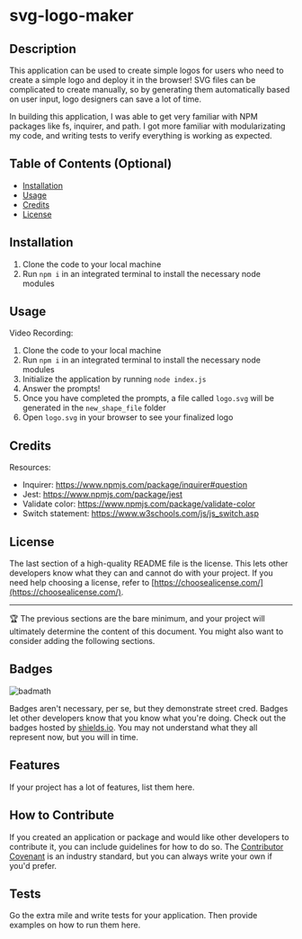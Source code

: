 # svg-logo-maker

## Description

This application can be used to create simple logos for users who need to create a simple logo and deploy it in the browser!
SVG files can be complicated to create manually, so by generating them automatically based on user input, logo designers can save a lot of time.

In building this application, I was able to get very familiar with NPM packages like fs, inquirer, and path. I got more familiar with modularizating my code, and writing tests to verify everything is working as expected.

## Table of Contents (Optional)

- [Installation](#installation)
- [Usage](#usage)
- [Credits](#credits)
- [License](#license)

## Installation

1. Clone the code to your local machine
2. Run `npm i` in an integrated terminal to install the necessary node modules

## Usage

Video Recording: 

1. Clone the code to your local machine
2. Run `npm i` in an integrated terminal to install the necessary node modules
3. Initialize the application by running `node index.js`
4. Answer the prompts!
5. Once you have completed the prompts, a file called `logo.svg` will be generated in the `new_shape_file` folder
6. Open `logo.svg` in your browser to see your finalized logo 

## Credits

Resources: 
- Inquirer: https://www.npmjs.com/package/inquirer#question
- Jest: https://www.npmjs.com/package/jest
- Validate color: https://www.npmjs.com/package/validate-color
- Switch statement: https://www.w3schools.com/js/js_switch.asp

## License

The last section of a high-quality README file is the license. This lets other developers know what they can and cannot do with your project. If you need help choosing a license, refer to [https://choosealicense.com/](https://choosealicense.com/).

---

🏆 The previous sections are the bare minimum, and your project will ultimately determine the content of this document. You might also want to consider adding the following sections.

## Badges

![badmath](https://img.shields.io/github/languages/top/lernantino/badmath)

Badges aren't necessary, per se, but they demonstrate street cred. Badges let other developers know that you know what you're doing. Check out the badges hosted by [shields.io](https://shields.io/). You may not understand what they all represent now, but you will in time.

## Features

If your project has a lot of features, list them here.

## How to Contribute

If you created an application or package and would like other developers to contribute it, you can include guidelines for how to do so. The [Contributor Covenant](https://www.contributor-covenant.org/) is an industry standard, but you can always write your own if you'd prefer.

## Tests

Go the extra mile and write tests for your application. Then provide examples on how to run them here.